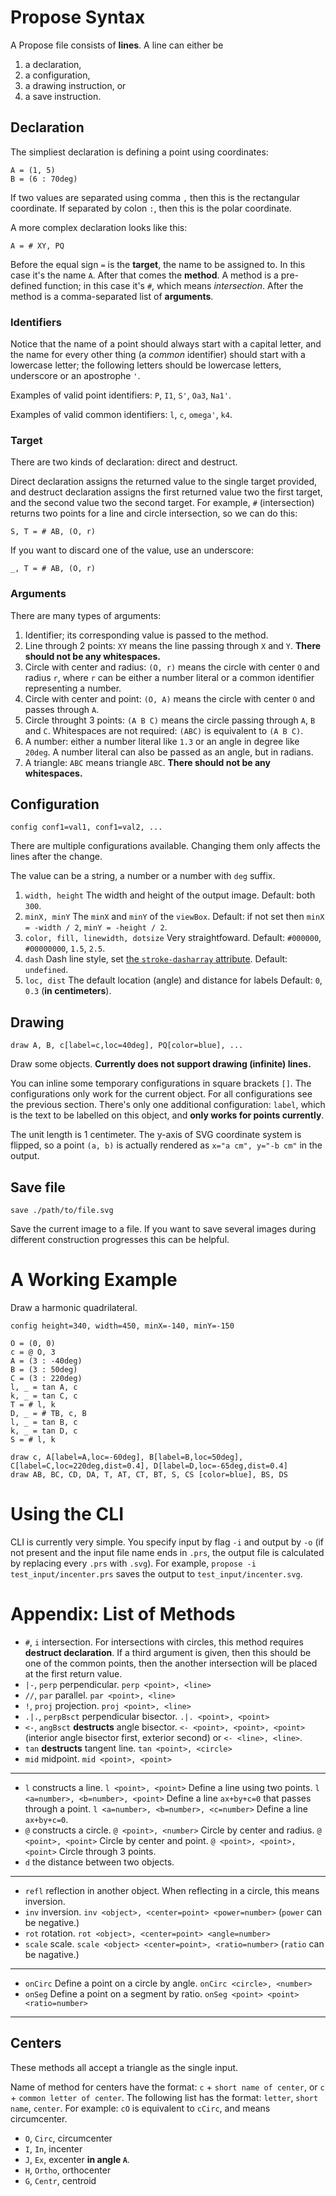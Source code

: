 # Propose Syntax

A Propose file consists of **lines**. A line can either be

1. a declaration,
2. a configuration,
3. a drawing instruction, or
4. a save instruction.

## Declaration

The simpliest declaration is defining a point using coordinates:

```
A = (1, 5)
B = (6 : 70deg)
```

If two values are separated using comma `,` then this is the rectangular coordinate. If separated by colon `:`, then this is the polar coordinate.

A more complex declaration looks like this:

```
A = # XY, PQ
```

Before the equal sign `=` is the **target**, the name to be assigned to. In this case it's the name `A`. After that comes the **method**. A method is a pre-defined function; in this case it's `#`, which means _intersection_. After the method is a comma-separated list of **arguments**.

### Identifiers

Notice that the name of a point should always start with a capital letter, and the name for every other thing (a _common_ identifier) should start with a lowercase letter; the following letters should be lowercase letters, underscore or an apostrophe `'`.

Examples of valid point identifiers: `P`, `I1`, `S'`, `Oa3`, `Na1'`.

Examples of valid common identifiers: `l`, `c`, `omega'`, `k4`.

### Target

There are two kinds of declaration: direct and destruct.

Direct declaration assigns the returned value to the single target provided, and destruct declaration assigns the first returned value two the first target, and the second value two the second target. For example, `#` (intersection) returns two points for a line and circle intersection, so we can do this:

```
S, T = # AB, (O, r)
```

If you want to discard one of the value, use an underscore:

```
_, T = # AB, (O, r)
```

### Arguments

There are many types of arguments:

1. Identifier; its corresponding value is passed to the method.
2. Line through 2 points: `XY` means the line passing through `X` and `Y`. **There should not be any whitespaces.**
3. Circle with center and radius: `(O, r)` means the circle with center `O` and radius `r`, where `r` can be either a number literal or a common identifier representing a number.
4. Circle with center and point: `(O, A)` means the circle with center `O` and passes through `A`.
5. Circle throught 3 points: `(A B C)` means the circle passing through `A`, `B` and `C`. Whitespaces are not required: `(ABC)` is equivalent to `(A B C)`.
6. A number: either a number literal like `1.3` or an angle in degree like `20deg`. A number literal can also be passed as an angle, but in radians.
7. A triangle: `ABC` means triangle `ABC`. **There should not be any whitespaces.**

## Configuration

```
config conf1=val1, conf1=val2, ...
```

There are multiple configurations available. Changing them only affects the lines after the change.

The value can be a string, a number or a number with `deg` suffix.

1. `width, height` The width and height of the output image. Default: both `300`.
2. `minX, minY` The `minX` and `minY` of the `viewBox`. Default: if not set then `minX = -width / 2`, `minY = -height / 2`.
3. `color, fill, linewidth, dotsize` Very straightfoward. Default: `#000000`, `#00000000`, `1.5`, `2.5`.
4. `dash` Dash line style, set [the `stroke-dasharray` attribute](https://developer.mozilla.org/en-US/docs/Web/SVG/Attribute/stroke-dasharray). Default: `undefined`.
5. `loc, dist` The default location (angle) and distance for labels Default: `0`, `0.3` (**in centimeters**).

## Drawing

```
draw A, B, c[label=c,loc=40deg], PQ[color=blue], ...
```

Draw some objects. **Currently does not support drawing (infinite) lines.**

You can inline some temporary configurations in square brackets `[]`. The configurations only work for the current object. For all configurations see the previous section. There's only one additional configuration: `label`, which is the text to be labelled on this object, and **only works for points currently**.

The unit length is 1 centimeter. The y-axis of SVG coordinate system is flipped, so a point `(a, b)` is actually rendered as `x="a cm", y="-b cm"` in the output.

## Save file

```
save ./path/to/file.svg
```

Save the current image to a file. If you want to save several images during different construction progresses this can be helpful.

# A Working Example

Draw a harmonic quadrilateral.

```
config height=340, width=450, minX=-140, minY=-150

O = (0, 0)
c = @ O, 3
A = (3 : -40deg)
B = (3 : 50deg)
C = (3 : 220deg)
l, _ = tan A, c
k, _ = tan C, c
T = # l, k
D, _ = # TB, c, B
l, _ = tan B, c
k, _ = tan D, c
S = # l, k

draw c, A[label=A,loc=-60deg], B[label=B,loc=50deg], C[label=C,loc=220deg,dist=0.4], D[label=D,loc=-65deg,dist=0.4]
draw AB, BC, CD, DA, T, AT, CT, BT, S, CS [color=blue], BS, DS
```

# Using the CLI

CLI is currently very simple. You specify input by flag `-i` and output by `-o` (if not present and the input file name ends in `.prs`, the output file is calculated by replacing every `.prs` with `.svg`). For example, `propose -i test_input/incenter.prs` saves the output to `test_input/incenter.svg`.

# Appendix: List of Methods

- `#`, `i` intersection. For intersections with circles, this method requires **destruct declaration**. If a third argument is given, then this should be one of the common points, then the another intersection will be placed at the first return value.
- `|-`, `perp` perpendicular. `perp <point>, <line>`
- `//`, `par` parallel. `par <point>, <line>`
- `!`, `proj` projection. `proj <point>, <line>`
- `.|.`, `perpBsct` perpendicular bisector. `.|. <point>, <point>`
- `<-`, `angBsct` **destructs** angle bisector. `<- <point>, <point>, <point>` (interior angle bisector first, exterior second) or `<- <line>, <line>`.
- `tan` **destructs** tangent line. `tan <point>, <circle>`
- `mid` midpoint. `mid <point>, <point>`

---

- `l` constructs a line. `l <point>, <point>` Define a line using two points. `l <a=number>, <b=number>, <point>` Define a line `ax+by+c=0` that passes through a point. `l <a=number>, <b=number>, <c=number>` Define a line `ax+by+c=0`.
- `@` constructs a circle. `@ <point>, <number>` Circle by center and radius. `@ <point>, <point>` Circle by center and point. `@ <point>, <point>, <point>` Circle through 3 points.
- `d` the distance between two objects.

---

- `refl` reflection in another object. When reflecting in a circle, this means inversion.
- `inv` inversion. `inv <object>, <center=point> <power=number>` (`power` can be negative.)
- `rot` rotation. `rot <object>, <center=point> <angle=number>`
- `scale` scale. `scale <object> <center=point>, <ratio=number>` (`ratio` can be nagative.)

---

- `onCirc` Define a point on a circle by angle. `onCirc <circle>, <number>`
- `onSeg` Define a point on a segment by ratio. `onSeg <point> <point> <ratio=number>`

---

## Centers

These methods all accept a triangle as the single input.

Name of method for centers have the format: `c` + `short name of center`, or `c` + `common letter of center`. The following list has the format: `letter`, `short name`, `center`. For example: `cO` is equivalent to `cCirc`, and means circumcenter.

- `O`, `Circ`, circumcenter
- `I`, `In`, incenter
- `J`, `Ex`, excenter **in angle `A`**.
- `H`, `Ortho`, orthocenter
- `G`, `Centr`, centroid

